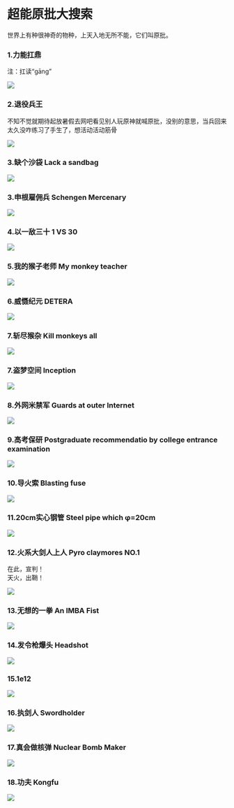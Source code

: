 # 超能原批大搜索

世界上有种很神奇的物种，上天入地无所不能，它们叫原批。

### 1.力能扛鼎

注：扛读“gāng”

![](https://github.com/DreamingCats/GenshitJokes/raw/main/超能原批大搜索/力能扛鼎.jpg)

### 2.退役兵王  

不知不觉就期待起放暑假去网吧看见别人玩原神就喊原批，没别的意思，当兵回来太久没咋练习了手生了，想活动活动筋骨

![](https://github.com/DreamingCats/GenshitJokes/raw/main/超能原批大搜索/退役兵王.jpg)

### 3.缺个沙袋 Lack a sandbag

![](https://github.com/DreamingCats/GenshitJokes/raw/main/超能原批大搜索/缺个沙袋.jpg)

### 3.申根雇佣兵 Schengen Mercenary

![](https://github.com/DreamingCats/GenshitJokes/raw/main/超能原批大搜索/申根雇佣兵.jpg)

### 4.以一敌三十 1 VS 30

![](https://github.com/DreamingCats/GenshitJokes/raw/main/超能原批大搜索/以一敌三十.jpg)

### 5.我的猴子老师 My monkey teacher

![](https://github.com/DreamingCats/GenshitJokes/raw/main/超能原批大搜索/我的猴子老师.jpg)

### 6.威慑纪元  DETERA

![](https://github.com/DreamingCats/GenshitJokes/raw/main/超能原批大搜索/威慑纪元.jpg)

### 7.斩尽猴杂  Kill monkeys all

![](https://github.com/DreamingCats/GenshitJokes/raw/main/超能原批大搜索/斩尽猴杂.jpg)

### 7.盗梦空间  Inception

![](https://github.com/DreamingCats/GenshitJokes/raw/main/超能原批大搜索/盗梦空间.jpg)

### 8.外网米禁军  Guards at outer Internet

![](https://github.com/DreamingCats/GenshitJokes/raw/main/超能原批大搜索/外网米禁军.jpg)

### 9.高考保研   Postgraduate recommendatio by college entrance examination

![](https://github.com/DreamingCats/GenshitJokes/raw/main/超能原批大搜索/高考保研.jpg)

### 10.导火索   Blasting fuse

![](https://github.com/DreamingCats/GenshitJokes/raw/main/images/超能原批大搜索/导火索.jpg)

### 11.20cm实心钢管   Steel pipe which φ=20cm

![](https://github.com/DreamingCats/GenshitJokes/raw/main/超能原批大搜索/20cm实心钢管.jpg)

### 12.火系大剑人上人  Pyro claymores NO.1

在此，宣判！  
天火，出鞘！  

![](https://github.com/DreamingCats/GenshitJokes/raw/main/超能原批大搜索/火系大剑人上人.jpg)

### 13.无想的一拳 An IMBA Fist

![](https://github.com/DreamingCats/GenshitJokes/raw/main/超能原批大搜索/无想的一拳.jpg)

### 14.发令枪爆头 Headshot

![](https://github.com/DreamingCats/GenshitJokes/raw/main/超能原批大搜索/发令枪爆头.jpg)

### 15.1e12

![](https://github.com/DreamingCats/GenshitJokes/raw/main/超能原批大搜索/1e12.jpg)

### 16.执剑人   Swordholder

![](https://github.com/DreamingCats/GenshitJokes/raw/main/超能原批大搜索/执剑人.jpg)

### 17.真会做核弹   Nuclear Bomb Maker

![](https://github.com/DreamingCats/GenshitJokes/raw/main/超能原批大搜索/真会做核弹.jpg)

### 18.功夫   Kongfu

![](https://github.com/DreamingCats/GenshitJokes/raw/main/超能原批大搜索/功夫.jpg)